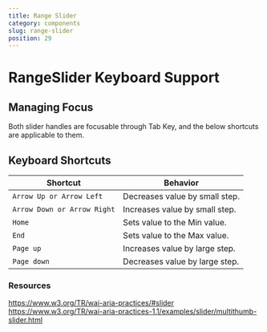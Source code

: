 ```yaml
---
title: Range Slider
category: components
slug: range-slider
position: 29
---
```

# RangeSlider Keyboard Support

## Managing Focus

Both slider handles are focusable through Tab Key, and the below shortcuts are applicable to them.

## Keyboard Shortcuts

| Shortcut | Behavior |
|--------|-----------------|
|`Arrow Up or Arrow Left`| Decreases value by small step.|
|`Arrow Down or Arrow Right`|Increases value by small step.|
|`Home`| Sets value to the Min value.|
|`End`| Sets value to the Max value.|
|`Page up`| Increases value by large step.|
|`Page down`| Decreases value by large step.|

### Resources

https://www.w3.org/TR/wai-aria-practices/#slider
https://www.w3.org/TR/wai-aria-practices-1.1/examples/slider/multithumb-slider.html

